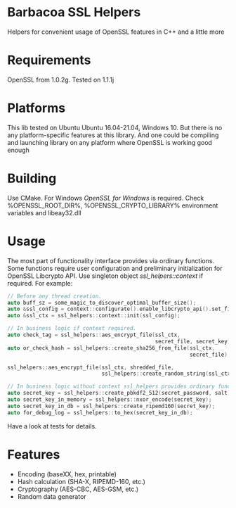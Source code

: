 # Barbacoa SSL Helpers

Helpers for convenient usage of OpenSSL features in C++ and a little more

# Requirements

OpenSSL from 1.0.2g. Tested on 1.1.1j

# Platforms

This lib tested on Ubuntu Ubuntu 16.04-21.04, Windows 10. But there is no any platform-specific features at this library. And one could be compiling and launching library on any platform where OpenSSL is working good enough

# Building

Use CMake. 
For Windows *OpenSSL for Windows* is required. Check 
%OPENSSL_ROOT_DIR%, %OPENSSL_CRYPTO_LIBRARY% environment variables and 
libeay32.dll

# Usage

The most part of functionality interface provides via ordinary functions.
Some functions require user configuration and preliminary initialization for OpenSSL Libcrypto API. 
Use singleton object _ssl_helpers::context_ if required. For example:

```cpp
// Before any thread creation.
auto buff_sz = some_magic_to_discover_optimal_buffer_size();
auto &ssl_config = context::configurate().enable_libcrypto_api().set_file_buffer_size(buff_sz);
auto &ssl_ctx = ssl_helpers::context::init(ssl_config);

// In business logic if context required.
auto check_tag = ssl_helpers::aes_encrypt_file(ssl_ctx, 
                                               secret_file, secret_key);
auto or_check_hash = ssl_helpers::create_sha256_from_file(ssl_ctx,
                                                          secret_file);

ssl_helpers::aes_encrypt_file(ssl_ctx, shredded_file, 
                              ssl_helpers::create_random_string(ssl_ctx, 13));

// In business logic without context ssl_helpers provides ordinary functions.
auto secret_key = ssl_helpers::create_pbkdf2_512(secret_password, salt);
auto secret_key_in_memory = ssl_helpers::nxor_encode(secret_key);
auto secret_key_in_db = ssl_helpers::create_ripemd160(secret_key);
auto for_debug_log = ssl_helpers::to_hex(secret_key_in_db);
```

Have a look at tests for details.

# Features

* Encoding (baseXX, hex, printable)
* Hash calculation (SHA-X, RIPEMD-160, etc.)
* Cryptography (AES-CBC, AES-GSM, etc.)
* Random data generator

